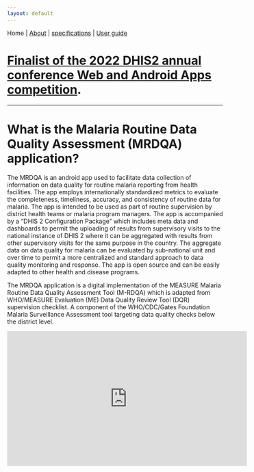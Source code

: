 ```yaml
---
layout: default
---
```

Home | [About](./about.md) | [specifications](./specs.md) | [User guide](./userguide.md)


# [Finalist of the 2022 DHIS2 annual conference Web and Android Apps competition](https://community.dhis2.org/t/announcing-the-finalists-of-the-dhis2-web-android-app-competition-2022/47992).

* * *

# What is the Malaria Routine Data Quality Assessment (MRDQA) application?

The MRDQA is an android app used to facilitate data collection of information on data quality for routine malaria reporting from health facilities. The app employs internationally standardized metrics to evaluate the completeness, timeliness, accuracy, and consistency of routine data for malaria. The app is intended to be used as part of routine supervision by district health teams or malaria program managers. The app is accompanied by a “DHIS 2 Configuration Package” which includes meta data and dashboards to permit the uploading of results from supervisory visits to the national instance of DHIS 2 where it can be aggregated with results from other supervisory visits for the same purpose in the country. The aggregate data on data quality for malaria can be evaluated by sub-national unit and over time to permit a more centralized and standard approach to data quality monitoring and response. The app is open source and can be easily adapted to other health and disease programs.

The MRDQA application is a digital implementation of the MEASURE Malaria Routine Data Quality Assessment Tool (M-RDQA) which is adapted from WHO/MEASURE Evaluation (ME) Data Quality Review Tool (DQR) supervision checklist. A component of the WHO/CDC/Gates Foundation Malaria Surveillance Assessment tool targeting data quality checks below the district level.


<iframe width="560" height="315" src="https://www.youtube.com/embed/jF4pfyVKzhc" title="YouTube video player" frameborder="0" allow="accelerometer; autoplay; clipboard-write; encrypted-media; gyroscope; picture-in-picture" allowfullscreen></iframe>